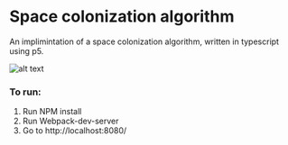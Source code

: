 # Space colonization algorithm

An implimintation of a space colonization algorithm, written in typescript using p5. 

![alt text](http://i32.photobucket.com/albums/d34/robert_smith47/spaceColizationalgorthim_zpstegxacht.png)

### To run:

1. Run NPM install
2. Run Webpack-dev-server
3. Go to http://localhost:8080/
